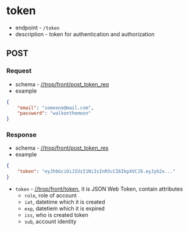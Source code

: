# token

* endpoint - `/token`
* description - token for authentication and authorization

## POST

### Request

* schema - [//trop/front/post_token_req](../schema/front/post_token_req.json)
* example

```json
{
    "email": "someone@mail.com",
    "password": "walkonthemoon"
}
```

### Response

* schema - [//trop/front/post_token_res](../schema/front/post_token_res.json)
* example

```json
{
    "token": "eyJhbGciOiJIUzI1NiIsInR5cCI6IkpXVCJ9.eyJyb2x..."
}
```

* `token` - [//trop/front/token](../schema/front/token.json),
  it is JSON Web Token, contain attributes
    * `role`, role of account
    * `iat`, datetime which it is created
    * `exp`, datetiem which it is expired
    * `iss`, who is created token
    * `sub`, account identity
